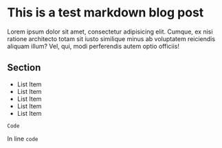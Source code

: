# This is a test markdown blog post
Lorem ipsum dolor sit amet, consectetur adipisicing elit. Cumque, ex nisi ratione architecto totam sit iusto similique minus ab voluptatem reiciendis aliquam illum? Vel, qui, modi perferendis autem optio officiis!

## Section
* List Item
* List Item
* List Item
* List Item
* List Item

```
Code
```

In line `code`